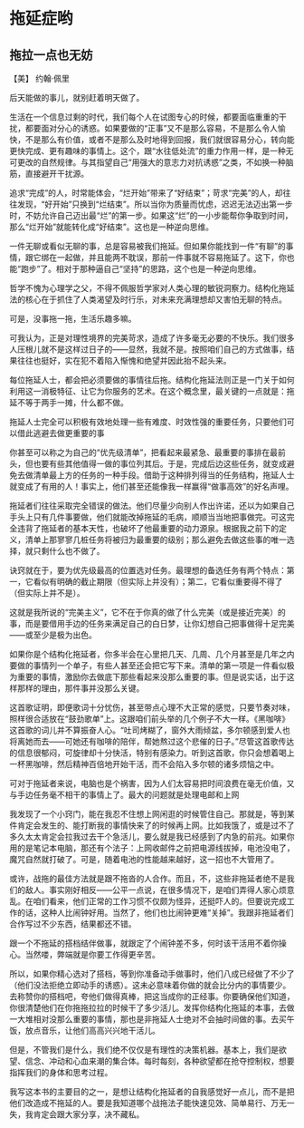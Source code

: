 # 拖延症哟

## 拖拉一点也无妨

【美】 约翰·佩里

后天能做的事儿，就别赶着明天做了。

生活在一个信息过剩的时代，我们每个人在试图专心的时候，都要面临重重的干扰，都要面对分心的诱惑。如果要做的“正事”又不是那么容易，不是那么令人愉快，不是那么有价值，或者不是那么及时地得到回报，我们就很容易分心，转向能更快完成、更有趣味的事情上。这个，跟“水往低处流”的重力作用一样，是一种无可更改的自然规律。与其指望自己“用强大的意志力对抗诱惑”之类，不如换一种脑筋，直接避开干扰源。

追求“完成”的人，时常能体会，“烂开始”带来了“好结束”；苛求“完美”的人，却往往发现，“好开始”只换到“烂结束”。所以当你为质量而忧虑，迟迟无法迈出第一步时，不妨允许自己迈出最“烂”的第一步。如果这“烂”的一小步能帮你争取到时间，那么“烂开始”就能转化成“好结束”。这也是一种逆向思维。

一件无聊或看似无聊的事，总是容易被我们拖延。但如果你能找到一件“有聊”的事情，跟它绑在一起做，并且能两不耽误，那前一件事就不容易拖延了。这下，你也能“跑步”了。相对于那种逼自己“坚持”的思路，这个也是一种逆向思维。

哲学不愧为心理学之父，不得不佩服哲学家对人类心理的敏锐洞察力。结构化拖延法的核心在于抓住了人类渴望及时行乐，对未来充满理想却又害怕无聊的特点。

可是，没事拖一拖，生活乐趣多嘛。

可我认为，正是对理性境界的完美苛求，造成了许多毫无必要的不快乐。我们很多人压根儿就不是这样过日子的——显然，我就不是。按照咱们自己的方式做事，结果往往也挺好，实在犯不着陷入惭愧和绝望并因此抬不起头来。

每位拖延人士，都会把必须要做的事情往后拖。结构化拖延法则正是一门关于如何利用这一消极特征、让它为你服务的艺术。在这个概念里，最关键的一点就是：拖延不等于两手一摊，什么都不做。

拖延人士完全可以积极有效地处理一些有难度、时效性强的重要任务，只要他们可以借此逃避去做更重要的事

你甚至可以称之为自己的“优先级清单”，把看起来最紧急、最重要的事排在最前头，但也要有些其他值得一做的事位列其后。于是，完成后边这些任务，就变成避免去做清单最上方的任务的一种手段。借助于这种排列得当的任务结构，拖延人士就变成了有用的人！事实上，他们甚至还能像我一样赢得“做事高效”的好名声哩。

拖延者们往往采取完全错误的做法。他们尽量少向别人作出许诺，还以为如果自己手头上只有几件事要做，他们就能改掉拖延的毛病，顺顺当当地把事做完。可这完全违背了拖延者的基本天性，也破坏了他最重要的动力源泉。根据我之前下的定义，清单上那寥寥几桩任务将被归为最重要的级别；那么避免去做这些事的唯一选择，就只剩什么也不做了。

诀窍就在于，要为优先级最高的位置选对任务。最理想的备选任务有两个特点：第一，它看似有明确的截止期限（但实际上并没有）；第二，它看似重要得不得了（但实际上并不是）。

这就是我所说的“完美主义”，它不在于你真的做了什么完美（或是接近完美）的事，而是要借用手边的任务来满足自己的白日梦，让你幻想自己把事做得十足完美——或至少是极为出色。

如果你是个结构化拖延者，你多半会在心里把几天、几周、几个月甚至是几年之内要做的事情列一个单子，有些人甚至还会把它写下来。清单的第一项是一件看似极为重要的事情，激励你去做底下那些看起来没那么重要的事。但是说实话，出于这样那样的理由，那件事并没那么关键。

这首歌证明，即便歌词十分忧伤，甚至带点心理不大正常的感觉，只要节奏对味，照样很合适放在“鼓劲歌单”上。这跟咱们前头举的几个例子不大一样。《黑咖啡》这首歌的词儿并不算振奋人心。“吐司烤糊了，窗外大雨倾盆，多尔顿感到爱人也将离她而去——可她还有咖啡的陪伴，帮她熬过这个悲催的日子。”尽管这首歌传达的信息很郁闷，可旋律却十分快活，特别有感染力。听到这首歌，你只会想着喝上一杯黑咖啡，然后精神百倍地开始干活，而不会陷入多尔顿的诸多烦恼之中。

可对于拖延者来说，电脑也是个祸害，因为人们太容易把时间浪费在毫无价值，又与手边任务毫不相干的事情上了。最大的问题就是处理电邮和上网

我发现了一个小窍门，能在我忍不住想上网闲逛的时候管住自己。那就是，等到某件肯定会发生的、能打断我的事情快来了的时候再上网。比如我饿了，或是过不了多久太太肯定会拉我过去干个急活儿，要么就是我已经感到了内急的前兆。如果你用的是笔记本电脑，那还有个法子：上网收邮件之前把电源线拔掉，电池没电了，魔咒自然就打破了。可是，随着电池的性能越来越好，这一招也不大管用了。

或许，战拖的最佳方法就是跟不拖沓的人合作。而且，不，这些非拖延者绝不是我们的敌人。事实刚好相反——公平一点说，在很多情况下，是咱们弄得人家心烦意乱。在咱们看来，他们正常的工作习惯不仅颇为怪异，还挺吓人的。但要说完成工作的话，这种人比闹钟好用。当然了，他们也比闹钟更难“关掉”。我跟非拖延者们合作写过不少东西，结果都还不错。

跟一个不拖延的搭档结伴做事，就跟定了个闹钟差不多，何时该干活用不着你操心。当然喽，弊端就是你要工作得更辛苦。

所以，如果你精心选对了搭档，等到你准备动手做事时，他们八成已经做了不少了（他们没法拒绝立即动手的诱惑）。这未必意味着你做的就会比分内的事情要少。去称赞你的搭档吧，夸他们做得真棒，把这当成你的正经事。你要确保他们知道，你很清楚他们在你拖拖拉拉的时候干了多少活儿。发挥你结构化拖延的本事，去做一大堆相对没那么重要的事情，那也是非拖延人士绝对不会抽时间做的事。去买午饭，放点音乐，让他们高高兴兴地干活儿。

但是，不管我们是什么，我们绝不仅仅是有理性的决策机器。基本上，我们是欲望、信念、冲动和心血来潮的集合体。每时每刻，各种欲望都在抢夺控制权，想要指挥我们的身体和思考过程。

我写这本书的主要目的之一，是想让结构化拖延者的自我感觉好一点儿，而不是把他们改造成不拖延的人。要是我知道哪个战拖法子能快速见效、简单易行、万无一失，我肯定会跟大家分享，决不藏私。
